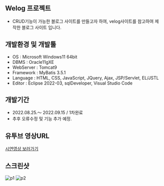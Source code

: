 ## Welog 프로젝트
- CRUD기능이 가능한 블로그 사이트를 만들고자 하여,
velog사이트를 참고하여 제작한 블로그 사이트 입니다.

## 개발환경 및 개발툴
- OS : Microsoft Windows11 64bit
- DBMS : Oracle11gXE
- WebServer : Tomcat9
- Framework : MyBatis 3.5.1
- Language : HTML, CSS, JavaScript, JQuery, Ajax, JSP/Servlet, EL/JSTL
- Editor : Eclipse 2022-03, sqlDeveloper, Visual Studio Code

## 개발기간
- 2022.08.25.～ 2022.09.15 / 1차완료
- 추후 오류수정 및 기능 추가 예정.

## 유투브 영상URL

[시연영상 보러가기](https://youtu.be/18GWxeG4aKE)


## 스크린샷

![p1](https://user-images.githubusercontent.com/99003162/190565263-c1210119-9f3a-41b2-81f1-0620ac5655a1.jpg)
![p2](https://user-images.githubusercontent.com/99003162/190566111-408fe159-8b94-41df-b406-b6c5dc9d1e1a.jpg)


